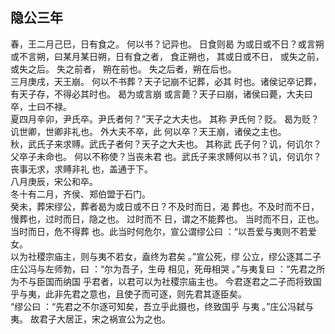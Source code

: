 ## 隐公三年
春，王二月己巳，日有食之。 何以书？记异也。 日食则曷
为或日或不日？或言朔或不言朔，曰某月某日朔，日有食之者，
食正朔也， 其或日或不日， 或失之前， 或失之后。 失之前者，
朔在前也。 失之后者，朔在后也。  
三月庚戌，天王崩。 何以不书葬？天子记崩不记葬，必其
时也。诸侯记卒记葬，有天子存，不得必其时也。 曷为或言崩
或言薨？天子曰崩，诸侯曰薨，大夫曰卒，士曰不禄。  
夏四月辛卯，尹氏卒。尹氏者何？”天子之大夫也。 其称
尹氏何？贬。 曷为贬？讥世卿，世卿非礼也。 外大夫不卒，此
何以卒？天王崩，诸侯之主也。  
秋，武氏子来求赙。武氏子者何？天子之大夫也。 其称武
氏子何？讥，何讥尔？父卒子未命也。 何以不称使？当丧未君
也。武氏子来求赙何以书？讥，何讥尔？丧事无求，求赙非礼
也，盖通于下。  
八月庚辰，宋公和卒。  
冬十有二月，齐侯、郑伯盟于石门。  
癸未，葬宋缪公，葬者曷为或日或不日？不及时而日，渴
葬也。不及时而不日，慢葬也，过时而日，隐之也。 过时而不
日，谓之不能葬也。 当时而不日，正也。 当时而日，危不得葬
也。此当时何危尔，宣公谓缪公曰 ：“以吾爱与夷则不若爱女。  
以为社稷宗庙主，则与夷不若女，盍终为君矣 。”宣公死，缪
公立，缪公逐其二子庄公冯与左师勃，曰 ：“尔为吾子，生毋
相见，死毋相哭 。”与夷复曰 ：“先君之所为不与臣国而纳国
乎君者，以君可以为社稷宗庙主也。 今君逐君之二子而将致国
乎与夷，此非先君之意也，且使子而可逐，则先君其逐臣矣。  
“缪公曰 ：“先君之不尔逐可知矣，吾立乎此摄也，终致国乎
与夷 。”庄公冯弑与夷。 故君子大居正，宋之祸宣公为之也。  

